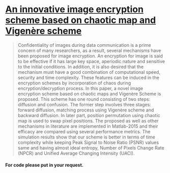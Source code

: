 # [An innovative image encryption scheme based on chaotic map and Vigenère scheme](https://link.springer.com/article/10.1007/s11042-016-3926-9)
>Confidentiality of images during data communication is a prime concern of many researchers, as a result, several mechanisms have been proposed for image encryption. An encryption for image is said to be effective if it has large key space, aperiodic nature and sensitive to the initial conditions. In addition, it is also desired that the mechanism must have a good combination of computational speed, security and time complexity. These features can be induced in the encryption schemes by incorporation of chaos during encryption/decryption process. In this paper, a novel image encryption scheme based on chaotic maps and Vigenère Scheme is proposed. This scheme has one round consisting of two steps: diffusion and confusion. The former step involves three stages: forward diffusion, matching process using Vigenère scheme and backward diffusion. In later part, position permutation using chaotic map is used to swap pixel positions. The proposed as well as other mechanisms in literature are implemented in Matlab-2015 and their efficacy are compared using several performance metrics. The simulation results show that our scheme is better in terms of time complexity while keeping Peak Signal to Noise Ratio (PSNR) values same and having almost ideal entropy, Number of Pixels Change Rate (NPCR) and Unified Average Changing Intensity (UACI).

#### For code please put in your request. 
